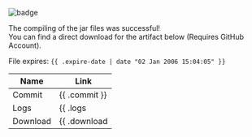 <!-- pr-build comment -->
![badge]

The compiling of the jar files was successful!  
You can find a direct download for the artifact below (Requires GitHub Account).

File expires: `{{ .expire-date | date "02 Jan 2006 15:04:05" }}`

| Name     | Link                                         |
| -------- | -------------------------------------------- |
| Commit   | {{ .commit }}                                |
| Logs     | {{ .logs | mdlink "View Logs" }}             |
| Download | {{ .download | mdlink "Download Artifact" }} |

[badge]: https://img.shields.io/badge/Build_Success!-0d1117?style=for-the-badge&labelColor=3fb950&logo=data:image/svg%2bxml;base64,PHN2ZyB4bWxucz0iaHR0cDovL3d3dy53My5vcmcvMjAwMC9zdmciIHZpZXdCb3g9IjAgMCAyNCAyNCIgd2lkdGg9IjI0IiBoZWlnaHQ9IjI0IiBmaWxsPSIjZmZmZmZmIj48cGF0aCBkPSJNMjEuMDMgNS43MmEuNzUuNzUgMCAwIDEgMCAxLjA2bC0xMS41IDExLjVhLjc0Ny43NDcgMCAwIDEtMS4wNzItLjAxMmwtNS41LTUuNzVhLjc1Ljc1IDAgMSAxIDEuMDg0LTEuMDM2bDQuOTcgNS4xOTVMMTkuOTcgNS43MmEuNzUuNzUgMCAwIDEgMS4wNiAwWiI+PC9wYXRoPjwvc3ZnPg==
